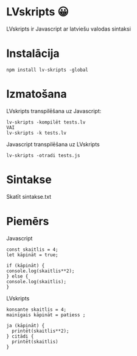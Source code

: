 # LVskripts 😀
LVskripts ir Javascript ar latviešu valodas sintaksi
# Instalācija
    npm install lv-skripts -global
# Izmatošana
LVskripts transpilēšana uz Javascript:
       
    lv-skripts -kompilēt tests.lv
    VAI
    lv-skripts -k tests.lv
Javascript transpilēšana uz LVskripts
    
    lv-skripts -otradi tests.js
# Sintakse
Skatīt sintakse.txt
# Piemērs
Javascript
```
const skaitlis = 4;
let kāpināt = true;

if (kāpināt) {
console.log(skaitlis**2);
} else {
console.log(skaitlis);
}
```
LVskripts
```
konsante skaitlis = 4;
mainīgais kāpināt = patiess ;

ja (kāpināt) {
  printēt(skaitlis**2);
} citādi {
  printēt(skaitlis)
}
```